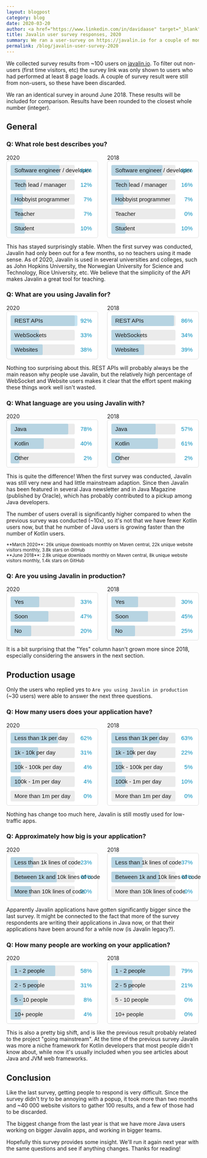 ```yaml
---
layout: blogpost
category: blog
date: 2020-03-20
author: <a href="https://www.linkedin.com/in/davidaase" target="_blank">David Åse</a>
title: Javalin user survey responses, 2020
summary: We ran a user-survey on https://javalin.io for a couple of months
permalink: /blog/javalin-user-survey-2020
---
```


We collected survey results from ~100 users on [javalin.io](/).
To filter out non-users (first time visitors, etc) the survey link was only shown
to users who had performed at least 8 page loads. A couple of survey result were still from non-users, so these have been discarded.

We ran an identical survey in around June 2018. These results will be included for comparison.
Results have been rounded to the closest whole number (integer).

## General

### Q: What role best describes you?
<div class="chart-flex">
    <div>
        2020
        <div class="bar-chart">
            <div style="width:64%" data-value="64%">Software engineer / developer</div>
            <div style="width:12%" data-value="12%">Tech lead / manager</div>
            <div style="width:7%" data-value="7%">Hobbyist programmer</div>
            <div style="width:7%" data-value="7%">Teacher</div>
            <div style="width:10%" data-value="10%">Student</div>
        </div>
    </div>
    <div>
        2018
        <div class="bar-chart">
            <div style="width:68%" data-value="68%">Software engineer / developer</div>
            <div style="width:16%" data-value="16%">Tech lead / manager</div>
            <div style="width:7%" data-value="7%">Hobbyist programmer</div>
            <div style="width:0%;background:transparent;" data-value="0%">Teacher</div>
            <div style="width:10%" data-value="10%">Student</div>
        </div>
    </div>
</div>

This has stayed surprisingly stable. When the first survey was conducted,
Javalin had only been out for a few months, so no teachers using it made sense.
As of 2020, Javalin is used in several universities and colleges,
such as John Hopkins University, the Norwegian University for Science and Technology, Rice University, etc.
We believe that the simplicity of the API makes Javalin a great tool for teaching.

### Q: What are you using Javalin for?
<div class="chart-flex">
    <div>
        2020
        <div class="bar-chart">
           <div style="width:92%" data-value="92%">REST APIs</div>
           <div style="width:33%" data-value="33%">WebSockets</div>
           <div style="width:38%" data-value="38%">Websites</div>
       </div>
    </div>
    <div>
        2018
        <div class="bar-chart">
            <div style="width:86%" data-value="86%">REST APIs</div>
            <div style="width:34%" data-value="34%">WebSockets</div>
            <div style="width:39%" data-value="39%">Websites</div>
        </div>
    </div>
</div>

Nothing too surprising about this. REST APIs will probably always be the main reason why people use Javalin, but
the relatively high percentage of WebSocket and Website users makes it clear that the effort spent making
these things work well isn't wasted.

### Q: What language are you using Javalin with?
<div class="chart-flex">
    <div>
        2020
        <div class="bar-chart">
            <div style="width:78%" data-value="78%">Java</div>
            <div style="width:40%" data-value="40%">Kotlin</div>
            <div style="width:2%" data-value="2%">Other</div>
        </div>
    </div>
    <div>
        2018
        <div class="bar-chart">
            <div style="width:57%" data-value="57%">Java</div>
            <div style="width:61%" data-value="61%">Kotlin</div>
            <div style="width:2%" data-value="2%">Other</div>
        </div>
    </div>
</div>

This is quite the difference! When the first survey was conducted, Javalin was still very new
and had little mainstream adaption. Since then Javalin has been featured in several Java newsletter
and in Java Magazine (published by Oracle), which has probably contributed to a pickup among Java developers.

The number of users overall is significantly higher compared to when the previous survey was conducted (~10x),
so it's not that we have fewer Kotlin users now, but that he number of Java users is growing faster than the number of Kotlin users.

<small markdown="1">
**March 2020**: 26k unique downloads monthly on Maven central, 22k unique website visitors monthly, 3.8k stars on GitHub<br>
**June 2018**: 2.8k unique downloads monthly on Maven central, 8k unique website visitors monthly, 1.4k stars on GitHub
</small>

### Q: Are you using Javalin in production?
<div class="chart-flex">
    <div>
        2020
        <div class="bar-chart">
            <div style="width:33%" data-value="33%">Yes</div>
            <div style="width:47%" data-value="47%">Soon</div>
            <div style="width:20%" data-value="20%">No</div>
        </div>
    </div>
    <div>
        2018
        <div class="bar-chart">
            <div style="width:30%" data-value="30%">Yes</div>
            <div style="width:45%" data-value="45%">Soon</div>
            <div style="width:25%" data-value="25%">No</div>
        </div>
    </div>
</div>

It is a bit surprising that the "Yes" column hasn't grown more since 2018, especially considering the answers in the next section.

## Production usage
Only the users who replied yes to `Are you using Javalin in production` (~30 users) were able to answer the next three questions.

### Q: How many users does your application have?
<div class="chart-flex">
    <div>
        2020
        <div class="bar-chart">
            <div style="width:62%" data-value="62%">Less than 1k per day</div>
            <div style="width:31%" data-value="31%">1k - 10k per day</div>
            <div style="width:4%" data-value="4%">10k - 100k per day</div>
            <div style="width:4%" data-value="4%">100k - 1m per day</div>
            <div style="width:0%;background:transparent;" data-value="0%">More than 1m per day</div>
        </div>
    </div>
    <div>
        2018
        <div class="bar-chart">
            <div style="width:63%" data-value="63%">Less than 1k per day</div>
            <div style="width:22%" data-value="22%">1k - 10k per day</div>
            <div style="width:5%" data-value="5%">10k - 100k per day</div>
            <div style="width:10%" data-value="10%">100k - 1m per day</div>
            <div style="width:0%;background:transparent;" data-value="0%">More than 1m per day</div>
        </div>
    </div>
</div>

Nothing has change too much here, Javalin is still mostly used for low-traffic apps.

### Q: Approximately how big is your application?
<div class="chart-flex">
    <div>
        2020
        <div class="bar-chart">
            <div style="width:23%" data-value="23%">Less than 1k lines of code</div>
            <div style="width:60%" data-value="60%">Between 1k and 10k lines of code</div>
            <div style="width:20%" data-value="20%">More than 10k lines of code</div>
        </div>
    </div>
    <div>
        2018
        <div class="bar-chart">
            <div style="width:37%" data-value="37%">Less than 1k lines of code</div>
            <div style="width:63%" data-value="63%">Between 1k and 10k lines of code</div>
            <div style="width:0%;background:transparent;" data-value="0%">More than 10k lines of code</div>
        </div>
    </div>
</div>

Apparently Javalin applications have gotten significantly bigger since the last survey. It might be connected to the fact that
more of the survey respondents are writing their applications in Java now, or that their applications have been around for a while now
(is Javalin legacy?).

### Q: How many people are working on your application?
<div class="chart-flex">
    <div>
        2020
        <div class="bar-chart">
            <div style="width:58%" data-value="58%">1 - 2 people</div>
            <div style="width:31%" data-value="31%">2 - 5 people</div>
            <div style="width:8%" data-value="8%">5 - 10 people</div>
            <div style="width:4%" data-value="4%">10+ people</div>
        </div>
    </div>
    <div>
        2018
        <div class="bar-chart">
            <div style="width:79%" data-value="79%">1 - 2 people</div>
            <div style="width:21%" data-value="21%">2 - 5 people</div>
            <div style="width:0%;background:transparent;" data-value="0%">5 - 10 people</div>
            <div style="width:0%;background:transparent;" data-value="0%">10+ people</div>
        </div>
    </div>
</div>

This is also a pretty big shift, and is like the previous result probably related to the project "going mainstream".
At the time of the previous survey Javalin was more a niche framework for Kotlin developers that most people didn't know about,
while now it's usually included when you see articles about Java and JVM web frameworks.

## Conclusion
Like the last survey, getting people to respond is very difficult.
Since the survey didn't try to be annoying with a popup, it took
more than two months and ~40 000 website visitors to gather 100 results,
and a few of those had to be discarded.

The biggest change from the last year is that we have more Java users working on bigger Javalin apps, and working in bigger teams.

Hopefully this survey provides some insight.
We'll run it again next year with the same questions and see if anything changes. Thanks for reading!

<style>
    .chart-flex {
        user-select: none;
        margin-top: 16px;
        display: flex;
        justify-content: space-between;
        flex-wrap: wrap;
    }
    .chart-flex > * {
        width: calc(50% - 12px);
    }
    @media (max-width: 700px) {
        .chart-flex > * {
            width: 100%
        }
    }
    .bar-chart {
        border: 1px solid #ddd;
        border-radius: 5px;
        background: #fff;
        padding: 10px 60px 10px 10px;
        font-family: arial, sans-serif;
        position: relative;
    }

    .bar-chart > div {
        height: 28px;
        line-height: 28px;
        padding: 0 10px;
        background: #c7e6f5;
        font-size: 15px;
        border-radius: 3px;
        white-space: nowrap;
    }

    .bar-chart > div + div {
        margin-top: 10px;
    }

    .bar-chart > div::before {
        content: " ";
        position: absolute;
        width: calc(100% - 70px); /* padding x 60 x 10 */
        background: rgba(0, 0, 0, 0.08);
        height: 28px;
        border-radius: 3px;
        left: 10px;
    }

    .bar-chart > div::after {
        content: attr(data-value);
        position: absolute;
        right: 15px;
        color: #008cbb;
    }
</style>
